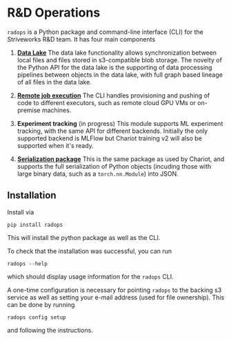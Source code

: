 # R&D Operations

`radops` is a Python package and command-line interface (CLI) for the Striveworks R&D team. It has four main components

1. [**Data Lake**](data_lake.md) The data lake functionality allows synchronization between local files and files stored in s3-compatible blob storage. The novelty of the Python API for the data lake is the supporting of data processing pipelines between objects in the data lake, with full graph based lineage of all files in the data lake.

2. [**Remote job execution**](remote_job_execution.md) The CLI handles provisioning and pushing of code to different executors, such as remote cloud GPU VMs or on-premise machines.

3. **Experiment tracking** (in progress) This module supports ML experiment tracking, with the same API for different backends. Initially the only supported backend is MLFlow but Chariot training v2 will also be supported when it's ready.

4. [**Serialization package**](serialization.md) This is the same package as used by Chariot, and supports the full serialization of Python objects (incuding those with large binary data, such as a `torch.nn.Module`) into JSON.

## Installation

Install via

```shell
pip install radops
```

This will install the python package as well as the CLI.

<!-- TODO: making this work (with lineage) for a non-monorepo -->
<!-- ```shell
pip install git+ssh://git@github.com/Striveworks/radops.git
``` -->

To check that the installation was successful, you can run

```shell
radops --help
```

which should display usage information for the `radops` CLI.

A one-time configuration is necessary for pointing `radops` to the backing s3 service as well as setting your e-mail address (used for file ownership). This can be done by running

```shell
radops config setup
```

and following the instructions.
